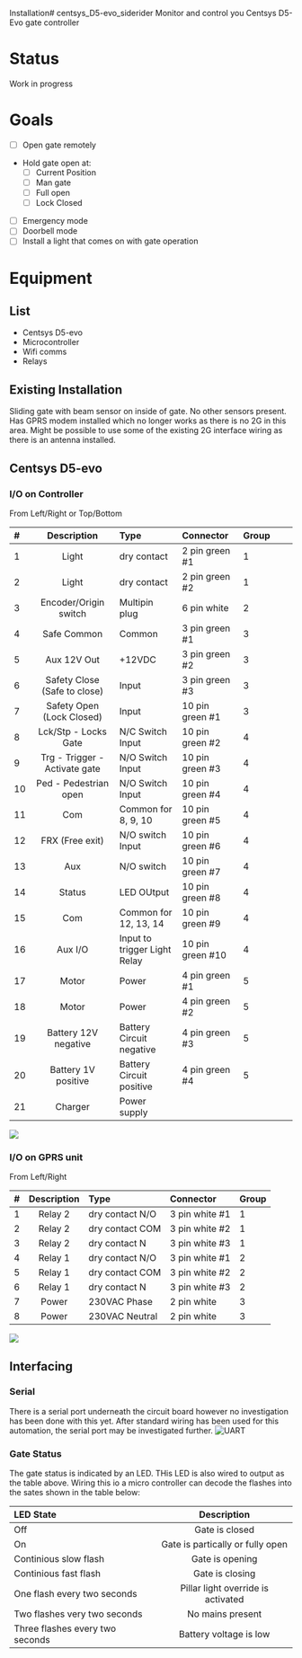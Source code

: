 Installation# centsys_D5-evo_siderider
Monitor and control you Centsys D5-Evo gate controller

# Status

Work in progress

# Goals
- [ ] Open gate remotely
- Hold gate open at:
  - [ ] Current Position
  - [ ] Man gate
  - [ ] Full open
  - [ ] Lock Closed
- [ ] Emergency mode
- [ ] Doorbell mode
- [ ] Install a light that comes on with gate operation

# Equipment
## List
- Centsys D5-evo
- Microcontroller
- Wifi comms
- Relays

## Existing Installation

Sliding gate with beam sensor on inside of gate. No other sensors present. Has GPRS modem installed which no longer works as there is no 2G in this area. Might be possible to use some of the existing 2G interface wiring as there is an antenna installed.

## Centsys D5-evo
### I/O on Controller
From Left/Right or Top/Bottom

| #   |          Description          | Type                         | Connector        | Group |     |     |
|:--- |:-----------------------------:|:---------------------------- |:---------------- | ----- | --- | --- |
| 1   |             Light             | dry contact                  | 2 pin green #1   | 1     |     |     |
| 2   |             Light             | dry contact                  | 2 pin green #2   | 1     |     |     |
| 3   |     Encoder/Origin switch     | Multipin plug                | 6 pin white      | 2     |     |     |
| 4   |          Safe Common          | Common                       | 3 pin green #1   | 3     |     |     |
| 5   |          Aux 12V Out          | +12VDC                       | 3 pin green #2   | 3     |     |     |
| 6   | Safety Close (Safe to close)  | Input                        | 3 pin green #3   | 3     |     |     |
| 7   |   Safety Open (Lock Closed)   | Input                        | 10 pin green #1  | 3     |     |     |
| 8   |     Lck/Stp - Locks Gate      | N/C Switch Input             | 10 pin green #2  | 4     |     |     |
| 9   | Trg - Trigger - Activate gate | N/O Switch Input             | 10 pin green #3  | 4     |     |     |
| 10  |     Ped - Pedestrian open     | N/O Switch Input             | 10 pin green #4  | 4     |     |     |
| 11  |              Com              | Common for 8, 9, 10          | 10 pin green #5  | 4     |     |     |
| 12  |        FRX (Free exit)        | N/O switch Input             | 10 pin green #6  | 4     |     |     |
| 13  |              Aux              | N/O switch                   | 10 pin green #7  | 4     |     |     |
| 14  |            Status             | LED OUtput                   | 10 pin green #8  | 4     |     |     |
| 15  |              Com              | Common for 12, 13, 14        | 10 pin green #9  | 4     |     |     |
| 16  |            Aux I/O            | Input to trigger Light Relay | 10 pin green #10 | 4     |     |     |
| 17  |             Motor             | Power                        | 4 pin green #1   | 5     |     |     |
| 18  |             Motor             | Power                        | 4 pin green #2   | 5     |     |     |
| 19  |     Battery 12V negative      | Battery Circuit negative     | 4 pin green #3   | 5     |     |     |
| 20  |      Battery 1V positive      | Battery Circuit positive     | 4 pin green #4   | 5     |     |     |
| 21  |            Charger            | Power supply                 |                  |       |     |     |

![](/pictures/existing_controller.jpg)


### I/O on GPRS unit
From Left/Right

| #   | Description | Type             | Connector      | Group |
|:--- |:-----------:|:---------------- |:-------------- | ----- |
| 1   |   Relay 2   | dry contact  N/O | 3 pin white #1 | 1     |
| 2   |   Relay 2   | dry contact COM  | 3 pin white #2 | 1     |
| 3   |   Relay 2   | dry contact N    | 3 pin white #3 | 1     |
| 4   |   Relay 1   | dry contact  N/O | 3 pin white #1 | 2     |
| 5   |   Relay 1   | dry contact COM  | 3 pin white #2 | 2     |
| 6   |   Relay 1   | dry contact N    | 3 pin white #3 | 2     |
| 7   |    Power    | 230VAC Phase     | 2 pin white    | 3     |
| 8   |    Power    | 230VAC Neutral   | 2 pin white    | 3     |

![](/pictures/existing_GPRS.jpeg)

## Interfacing

### Serial
There is a serial port underneath the circuit board however no investigation has been done with this yet. After standard wiring has been used for this automation, the serial port may be investigated further.
![UART](/pictures/existing_pcb_serial_port_crop.jpeg)


### Gate Status

The gate status is indicated by an LED. THis LED is also wired to output as the table above. Wiring this io a micro controller can decode the flashes into the sates shown in the table below:

| LED State                       |            Description             |
|:------------------------------- |:----------------------------------:|
| Off                             |           Gate is closed           |
| On                              |  Gate is partically or fully open  |
| Continious slow flash           |          Gate is opening           |
| Continious fast flash           |          Gate is closing           |
| One flash every two seconds     | Pillar light override is activated |
| Two flashes very two seconds    |          No mains present          |
| Three flashes every two seconds |       Battery voltage is low       |

